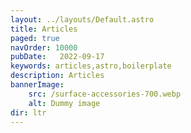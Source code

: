 ```yaml
---
layout: ../layouts/Default.astro
title: Articles
paged: true
navOrder: 10000
pubDate:   2022-09-17
keywords: articles,astro,boilerplate
description: Articles
bannerImage:
    src: /surface-accessories-700.webp
    alt: Dummy image
dir: ltr
---
```

